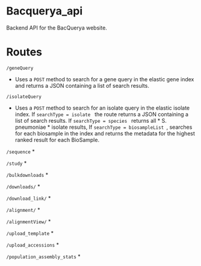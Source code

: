 # Bacquerya_api

Backend API for the BacQuerya website.

# Routes

```/geneQuery```
* Uses a ```POST``` method to search for a gene query in the elastic gene index and returns a JSON containing a list of search results.

```/isolateQuery```
* Uses a ```POST``` method to search for an isolate query in the elastic isolate index. If ```searchType = isolate ``` the route returns a JSON containing a list of search results. If ```searchType = species ``` returns all * S. pneumoniae * isolate results, If ```searchType = biosampleList ```, searches for each biosample in the index and returns the metadata for the highest ranked result for each BioSample.

```/sequence```
* 

```/study```
* 

```/bulkdownloads```
* 

```/downloads/```
* 

```/download_link/```
* 


```/alignment/```
* 

```/alignmentView/```
* 

```/upload_template```
* 

```/upload_accessions```
* 

```/population_assembly_stats```
* 
